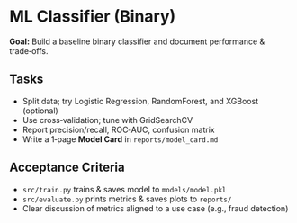 # ML Classifier (Binary)

**Goal:** Build a baseline binary classifier and document performance & trade‑offs.

## Tasks
- Split data; try Logistic Regression, RandomForest, and XGBoost (optional)
- Use cross‑validation; tune with GridSearchCV
- Report precision/recall, ROC‑AUC, confusion matrix
- Write a 1‑page **Model Card** in `reports/model_card.md`

## Acceptance Criteria
- `src/train.py` trains & saves model to `models/model.pkl`
- `src/evaluate.py` prints metrics & saves plots to `reports/`
- Clear discussion of metrics aligned to a use case (e.g., fraud detection)
